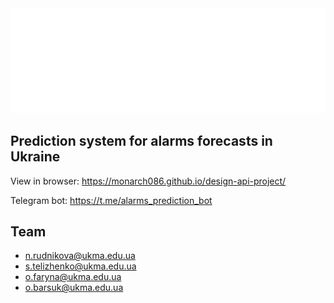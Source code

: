 <div align="center">
	<a href="https://github.com/monarch086/design-api-project">
  		<img src="01.svg" alt="Design and API Patterns Project">
	</a>
</div>

## Prediction system for alarms forecasts in Ukraine

View in browser: <https://monarch086.github.io/design-api-project/>

Telegram bot: <https://t.me/alarms_prediction_bot>

## Team

- n.rudnikova@ukma.edu.ua
- s.telizhenko@ukma.edu.ua
- o.faryna@ukma.edu.ua
- o.barsuk@ukma.edu.ua
